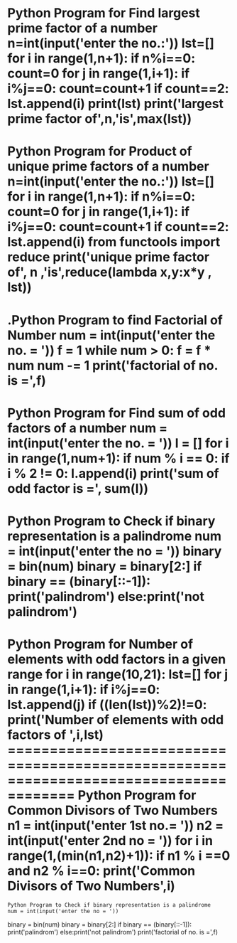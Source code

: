 
Python Program for Find largest prime factor of a number
n=int(input('enter the no.:'))
lst=[]
for i in range(1,n+1):
    if n%i==0:
        count=0
        for j in range(1,i+1):
            if i%j==0:
                count=count+1
        if count==2:
            lst.append(i)
print(lst)
print('largest prime factor of',n,'is',max(lst))
==============================================================================
Python Program for Product of unique prime factors of a number
n=int(input('enter the no.:'))
lst=[]
for i in range(1,n+1):
    if n%i==0:
        count=0
        for j in range(1,i+1):
            if i%j==0:
                count=count+1
        if count==2:
            lst.append(i)
from functools import reduce
print('unique prime factor of', n ,'is',reduce(lambda x,y:x*y , lst))
=======================================================================================
.Python Program to find Factorial of Number
num = int(input('enter the no. = '))
f = 1
while num > 0:
    f = f * num
    num -= 1
print('factorial of no. is =',f)
=====================================================================================
Python Program for Find sum of odd factors of a number
num = int(input('enter the no. = '))
l = []
for i in range(1,num+1):
    if num % i == 0:
        if i % 2 != 0:
            l.append(i)
print('sum of odd factor is =', sum(l))
==========================================================================================
Python Program to Check if binary representation is a palindrome
num = int(input('enter the no = '))
binary = bin(num)
binary = binary[2:]
if binary == (binary[::-1]):
    print('palindrom')
else:print('not palindrom')
===================================================================================
 Python Program for Number of elements with odd factors in a given range
 for i in range(10,21):
    lst=[]
    for j in range(1,i+1):
        if i%j==0:
            lst.append(j)
    if ((len(lst))%2)!=0:
            print('Number of elements with odd factors of ',i,lst)
    ======================================================================================
    Python Program for Common Divisors of Two Numbers
    n1 = int(input('enter 1st no.= '))
n2 = int(input('enter 2nd no = '))
for i in range(1,(min(n1,n2)+1)):
    if n1 % i ==0 and  n2 % i==0:
        print('Common Divisors of Two Numbers',i)
======================================================================================

    
    
    
    Python Program to Check if binary representation is a palindrome
    num = int(input('enter the no = '))
binary = bin(num)
binary = binary[2:]
if binary == (binary[::-1]):
    print('palindrom')
else:print('not palindrom')
print('factorial of no. is =',f)
